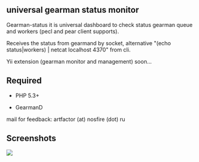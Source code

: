 universal gearman status monitor
--------------

Gearman-status it is universal dashboard to check status gearman queue and workers (pecl and pear client supports).

Receives the status from gearmand by socket, alternative "(echo status|workers) | netcat localhost 4370" from cli.

Yii extension (gearman monitor and management) soon...


Required
--------------
- PHP 5.3+  

- GearmanD

mail for feedback: artfactor (at) nosfire (dot) ru


Screenshots
--------------
![](http://files.nosfire.ru/i/8317a4260b55cd84308aa3f16ad849e1.png)
